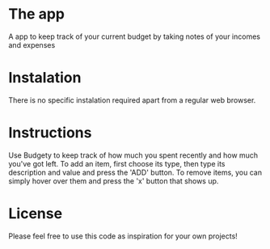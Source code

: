 # The app
A app to keep track of your current budget by taking notes of your incomes and expenses

# Instalation
There is no specific instalation required apart from a regular web browser.

# Instructions
Use Budgety to keep track of how much you spent recently and how much you've got left. To add an item, first choose its type, then type its description and value and press the 'ADD' button. To remove items, you can simply hover over them and press the 'x' button that shows up.

# License
Please feel free to use this code as inspiration for your own projects!

